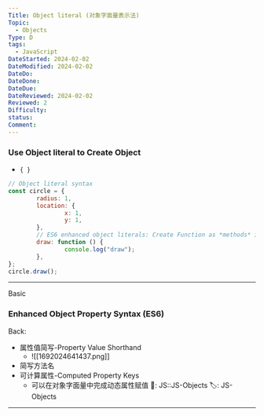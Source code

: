 ```yaml
---
Title: Object literal (对象字面量表示法)
Topic:
  - Objects
Type: D
tags:
  - JavaScript
DateStarted: 2024-02-02
DateModified: 2024-02-02
DateDo: 
DateDone: 
DateDue: 
DateReviewed: 2024-02-02
Reviewed: 2
Difficulty: 
status: 
Comment:
---
```

### Use Object literal to Create Object 
- `{ }`

```js
// Object literal syntax
const circle = {
		radius: 1,
		location: {
				x: 1,
				y: 1,
		},
		// ES6 enhanced object literals: Create Function as *methods* inside an object 🟨
		draw: function () {
				console.log("draw");
		},
};
circle.draw();
```


***
Basic
### Enhanced Object Property Syntax (ES6)
Back:
- 属性值简写-Property Value Shorthand
	- ![[1692024641437.png]] 
- 简写方法名
- 可计算属性-Computed Property Keys
	- 可以在对象字面量中完成动态属性赋值
📌: JS::JS-Objects 
🏷️: JS-Objects 
<!--ID: 1706845435119-->
****
